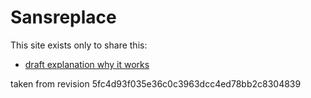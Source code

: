 # Sansreplace

This site exists only to share this:

- [draft explanation why it works](cardchoose.pdf)

taken from revision 5fc4d93f035e36c0c3963dcc4ed78bb2c8304839
